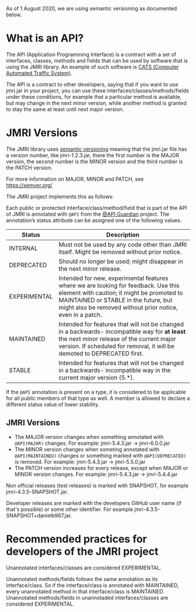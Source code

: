 As of 1 August 2020, we are using semantic versioning as documented below.

# What is an API?

The API (Application Programming Interface) is a contract with a set of interfaces, classes, methods and fields that can be used by software that is using the JMRI library. An example of such software is [CATS (Computer Automated Traffic System)](http://cats4ctc.wikidot.com/).

The API is a contract to other developers, saying that if you want to use jmri.jar in your project, you can use these interfaces/classes/methods/fields under these conditions, for example that a particular method is available, but may change in the next minor version, while another method is granted to stay the same at least until next major version.

# JMRI Versions

The JMRI library uses [semantic versioning](https://semver.org/) meaning that the jmri.jar file has
a version number, like jmri-1.2.3.jar, there the first number is the MAJOR version,
the second number is the MINOR version and the third number is the PATCH version.

For more information on MAJOR, MINOR and PATCH, see https://semver.org/

The JMRI project implements this as follows:

Each public or protected interface/class/method/field that is part of the API of JMRI
is annotated with `@API` from the [@API Guardian](https://github.com/apiguardian-team/apiguardian)
project. The annotation’s status attribute can be assigned one of the following values.

Status | Description
------ | -----------
INTERNAL | Must not be used by any code other than JMRI itself. Might be removed without prior notice.
DEPRECATED | Should no longer be used; might disappear in the next minor release.
EXPERIMENTAL | Intended for new, experimental features where we are looking for feedback. Use this element with caution; it might be promoted to MAINTAINED or STABLE in the future, but might also be removed without prior notice, even in a patch.
MAINTAINED | Intended for features that will not be changed in a backwards- incompatible way for **at least** the next minor release of the current major version. If scheduled for removal, it will be demoted to DEPRECATED first.
STABLE | Intended for features that will not be changed in a backwards- incompatible way in the current major version (5.*).

If the `@API` annotation is present on a type, it is considered to be applicable for all public members of that type as well. A member is allowed to declare a different status value of lower stability.

## JMRI Versions

* The MAJOR version changes when something annotated with `@API(MAJOR)` changes. For example: jmri-5.4.3.jar -> jmri-6.0.0.jar
* The MINOR version changes when someting annotated with `@API(MAINTAINED)` changes or something marked with `@API(DEPRECATED)` is removed. For example: jmri-5.4.3.jar -> jmri-5.5.0.jar
* The PATCH version increases for every release, except when MAJOR or MINOR version changes. For example: jmri-5.4.3.jar -> jmri-5.4.4.jar

Non official releases (test releases) is marked with SNAPSHOT, for example jmri-4.3.5-SNAPSHOT.jar.

Developer releases are marked with the developers GitHub user name (if that's possible) or some other identifier. For example jmri-4.3.5-SNAPSHOT+danielb987.jar.

# Recommended practices for developers of the JMRI project

Unannotated interfaces/classes are considered EXPERIMENTAL.

Unannotated methods/fields follows the same annotation as its interface/class. So if the interface/class is annotated with MAINTAINED, every unannotated method in that interface/class is MAINTAINED. Unannotated methods/fields in unannotaded interfaces/classes are considered EXPERIMENTAL.
